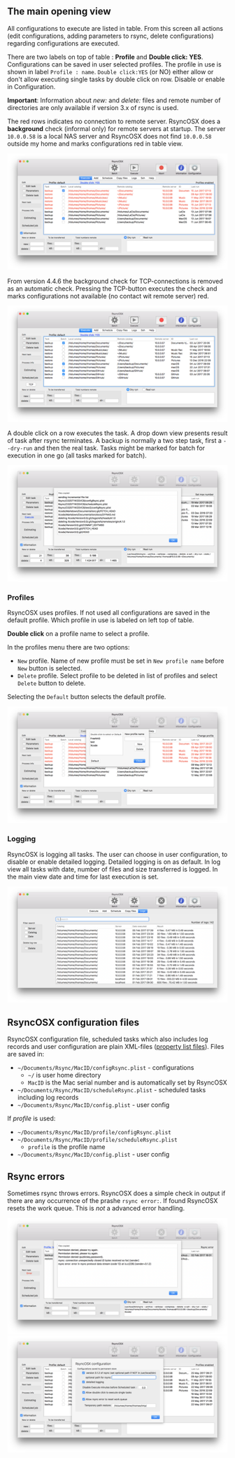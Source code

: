 
## The main opening view

All configurations to execute are listed in table. From this screen all actions (edit configurations, adding parameters to rsync, delete configurations) regarding configurations are executed.

There are two labels on top of table : **Profile** and **Double click: YES**. Configurations can be saved in user selected profiles. The profile in use is shown in label `Profile : name`. `Double click:YES` (or NO) either allow or don't allow executing single tasks by double click on row. Disable or enable in Configuration.

**Important**: Information about *new:* and *delete:* files and remote number of directories are only available if version 3.x of rsync is used.

The red rows indicates no connection to remote server. RsyncOSX does a **background** check (informal only) for remote servers at startup. The server `10.0.0.58` is a local NAS server and RsyncOSX does not find `10.0.0.58` outside my home and marks configurations red in table view.

![Main view](screenshots/master/main.png)

From version 4.4.6 the background check for TCP-connections is removed as an automatic check. Pressing the TCP-button executes the check and marks configurations not available (no contact wit remote server) red.

![Main view](screenshots/master/tcp.png)


A double click on a row executes the task. A drop down view presents result of task after rsync terminates. A backup is normally a two step task, first a `--dry-run` and then the real task. Tasks might be marked for batch for execution in one go (all tasks marked for batch).

![Main view](screenshots/master/main1.png)


### Profiles

RsyncOSX uses profiles. If not used all configurations are saved in the default profile. Which profile in use is labeled on left top of table.

**Double click** on a profile name to select a profile.

In the profiles menu there are two options:

- `New` profile. Name of new profile must be set in `New profile name` before `New` button is selected.
- `Delete` profile. Select profile to be deleted in list of profiles and select `Delete` button to delete.

Selecting the `Default` button selects the default profile.

![Main view](screenshots/master/profile.png)

### Logging

RsyncOSX is logging all tasks. The user can choose in user configuration, to disable or enable detailed logging. Detailed logging is on as default. In log view all tasks with date, number of files and size transferred is logged. In the main view date and time for last execution is set.

![Main view](screenshots/master/log.png)

## RsyncOSX configuration files

RsyncOSX configuration file, scheduled tasks which also includes log records and user configuration are plain XML-files ([property list files](https://en.wikipedia.org/wiki/Property_list)). Files are saved in:

- `~/Documents/Rsync/MacID/configRsync.plist` - configurations
  - `~/` is user home directory
  - `MacID` is the Mac serial number and is automatically set by RsyncOSX
- `~/Documents/Rsync/MacID/scheduleRsync.plist` - scheduled tasks including log records
- `~/Documents/Rsync/MacID/config.plist` - user config

If _profile_ is used:

- `~/Documents/Rsync/MacID/profile/configRsync.plist`
- `~/Documents/Rsync/MacID/profile/scheduleRsync.plist`
  - `profile` is the profile name
- `~/Documents/Rsync/MacID/config.plist` - user config

## Rsync errors

Sometimes rsync throws errors. RsyncOSX does a simple check in output if there are any occurrence of the prashe `rsync error:`. If found RsyncOSX resets the work queue. This is *not* a advanced error handling.

![Main view](screenshots/master/error.png)
![](screenshots/4.3.5/config.png)
